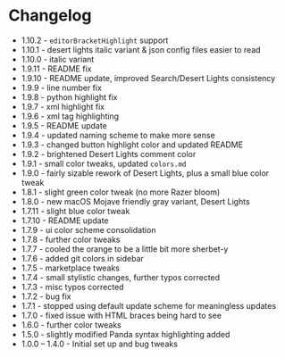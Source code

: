 # Changelog

* 1.10.2 - `editorBracketHighlight` support
* 1.10.1 - desert lights italic variant & json config files easier to read
* 1.10.0 - italic variant
* 1.9.11 - README fix
* 1.9.10 - README update, improved Search/Desert Lights consistency
* 1.9.9 - line number fix
* 1.9.8 - python highlight fix
* 1.9.7 - xml highlight fix
* 1.9.6 - xml tag highlighting
* 1.9.5 - README update
* 1.9.4 - updated naming scheme to make more sense
* 1.9.3 - changed button highlight color and updated README
* 1.9.2 - brightened Desert Lights comment color
* 1.9.1 - small color tweaks, updated `colors.md`
* 1.9.0 - fairly sizable rework of Desert Lights, plus a small blue color tweak
* 1.8.1 - slight green color tweak (no more Razer bloom)
* 1.8.0 - new macOS Mojave friendly gray variant, Desert Lights
* 1.7.11 - slight blue color tweak
* 1.7.10 - README update
* 1.7.9 - ui color scheme consolidation
* 1.7.8 - further color tweaks
* 1.7.7 - cooled the orange to be a little bit more sherbet-y
* 1.7.6 - added git colors in sidebar
* 1.7.5 - marketplace tweaks
* 1.7.4 - small stylistic changes, further typos corrected
* 1.7.3 - misc typos corrected
* 1.7.2 - bug fix
* 1.7.1 - stopped using default update scheme for meaningless updates
* 1.7.0 - fixed issue with HTML braces being hard to see
* 1.6.0 - further color tweaks
* 1.5.0 - slightly modified Panda syntax highlighting added
* 1.0.0 – 1.4.0 - Initial set up and bug tweaks
